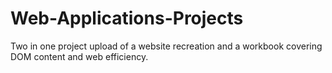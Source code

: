 # Web-Applications-Projects
Two in one project upload of a website recreation and a workbook covering DOM content and web efficiency.
